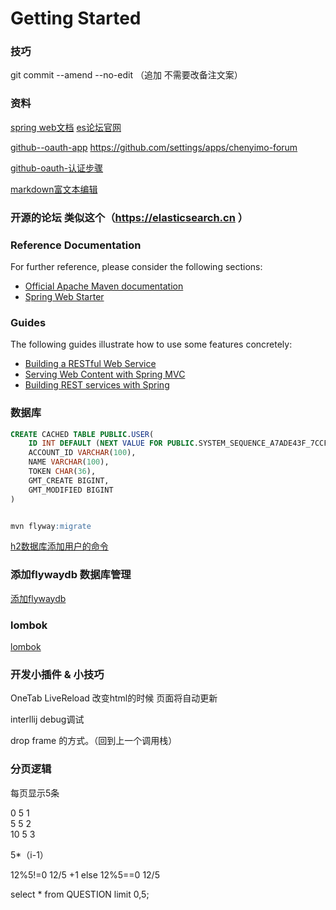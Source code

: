 # Getting Started

### 技巧
git commit --amend --no-edit   （追加  不需要改备注文案）

### 资料

[spring web文档](https://spring.io/guides/gs/serving-web-content/)
[es论坛官网](https://elasticsearch.cn)

[github--oauth-app](https://developer.github.com/apps/building-oauth-apps/creating-an-oauth-app/)
https://github.com/settings/apps/chenyimo-forum

[github-oauth-认证步骤](https://developer.github.com/apps/building-github-apps/identifying-and-authorizing-users-for-github-apps/)

[markdown富文本编辑](http://editor.md.ipandao.com/examples/)
### 开源的论坛 类似这个（https://elasticsearch.cn ）

### Reference Documentation
For further reference, please consider the following sections:

* [Official Apache Maven documentation](https://maven.apache.org/guides/index.html)
* [Spring Web Starter](https://docs.spring.io/spring-boot/docs/{bootVersion}/reference/htmlsingle/#boot-features-developing-web-applications)

### Guides
The following guides illustrate how to use some features concretely:

* [Building a RESTful Web Service](https://spring.io/guides/gs/rest-service/)
* [Serving Web Content with Spring MVC](https://spring.io/guides/gs/serving-web-content/)
* [Building REST services with Spring](https://spring.io/guides/tutorials/bookmarks/)

### 数据库
```sql
CREATE CACHED TABLE PUBLIC.USER(
    ID INT DEFAULT (NEXT VALUE FOR PUBLIC.SYSTEM_SEQUENCE_A7ADE43F_7CCF_4195_B206_D6DFF919C5C6) NOT NULL NULL_TO_DEFAULT SEQUENCE PUBLIC.SYSTEM_SEQUENCE_A7ADE43F_7CCF_4195_B206_D6DFF919C5C6,
    ACCOUNT_ID VARCHAR(100),
    NAME VARCHAR(100),
    TOKEN CHAR(36),
    GMT_CREATE BIGINT,
    GMT_MODIFIED BIGINT
)


mvn flyway:migrate

```

[h2数据库添加用户的命令](https://blog.csdn.net/qq_19671173/article/details/68952965)

### 添加flywaydb 数据库管理
[添加flywaydb](https://flywaydb.org/getstarted/firststeps/maven#integrating-flyway)

### lombok
[lombok](https://www.projectlombok.org/features/all)

### 开发小插件 & 小技巧
OneTab
LiveReload 改变html的时候 页面将自动更新 


interllij debug调试

drop frame 的方式。（回到上一个调用栈）

### 分页逻辑 
每页显示5条

0 5 1   
5 5 2   
10 5 3

5*（i-1）


12%5!=0 12/5 +1
else
12%5==0 12/5

select * from QUESTION limit 0,5;